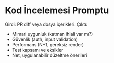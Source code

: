 # Kod İncelemesi Promptu

Girdi: PR diff veya dosya içerikleri.
Çıktı:
- Mimari uygunluk (katman ihlali var mı?)
- Güvenlik (auth, input validation)
- Performans (N+1, gereksiz render)
- Test kapsamı ve eksikler
- Net, uygulanabilir düzeltme önerileri
